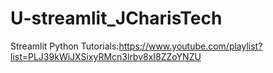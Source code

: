 # U-streamlit_JCharisTech
Streamlit Python Tutorials:https://www.youtube.com/playlist?list=PLJ39kWiJXSixyRMcn3lrbv8xI8ZZoYNZU
